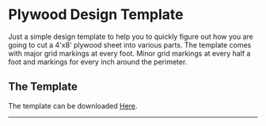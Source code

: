 # Plywood Design Template
Just a simple design template to help you to quickly figure out how you are going to cut a 4'x8' plywood sheet into various parts. The template comes with major grid markings at every foot. Minor grid markings at every half a foot and markings for every inch around the perimeter.

## The Template
The template can be downloaded [Here](https://github.com/DrGrafil/Plywood-Layout/Plywood-Design-Template.pdf).


---



